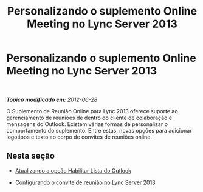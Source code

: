 ﻿---
title: Personalizando o suplemento Online Meeting no Lync Server 2013
TOCTitle: Personalizando o suplemento Online Meeting no Lync Server 2013
ms:assetid: 0fbf298f-7182-4a06-a2da-94ddbbc3db7e
ms:mtpsurl: https://technet.microsoft.com/pt-br/library/JJ204674(v=OCS.15)
ms:contentKeyID: 49305901
ms.date: 05/19/2016
mtps_version: v=OCS.15
ms.translationtype: HT
---

# Personalizando o suplemento Online Meeting no Lync Server 2013

 

_**Tópico modificado em:** 2012-06-28_

O Suplemento de Reunião Online para Lync 2013 oferece suporte ao gerenciamento de reuniões de dentro do cliente de colaboração e mensagens do Outlook. Existem várias formas de personalizar o comportamento do suplemento. Entre estas, novas opções para adicionar logotipos e texto ao corpo de convites de reuniões online.

## Nesta seção

  - [Atualizando a opção Habilitar Lista do Outlook](lync-server-2013-updating-the-outlook-enable-list.md)

  - [Configurando o convite de reunião no Lync Server 2013](lync-server-2013-configuring-the-meeting-invitation.md)

